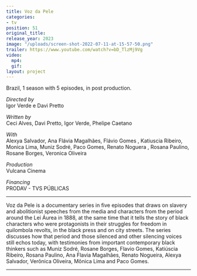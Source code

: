 ```yaml
---
title: Voz da Pele
categories:
- tv
position: 51
original_title: 
release_year: 2023
image: "/uploads/screen-shot-2022-07-11-at-15-57-50.png"
trailer: https://www.youtube.com/watch?v=bD_TlzMj9Vg
video:
  mp4: 
  gif: 
layout: project
---
```


Brazil, 1 season with 5 episodes, in post production.

_Directed by_\
Igor Verde e Davi Pretto

_Written by_\
Ceci Alves, Davi Pretto, Igor Verde, Phelipe Caetano

_With_\
Alexya Salvador, Ana Flávia Magalhães, Flávio Gomes , Katiuscia Ribeiro, Monica Lima, Muniz Sodré, Paco Gomes, Renato Noguera , Rosana Paulino, Rosane Borges, Veronica Oliveira

_Production_\
Vulcana Cinema

_Financing_\
PRODAV - TVS PÚBLICAS

---

Voz da Pele is a documentary series in five episodes that draws on slavery and abolitionist speeches from the media and characters from the period around the Lei Áurea in 1888, at the same time that it tells the story of black characters who were protagonists in their struggles for freedom in quilombola revolts, in the black press and on city streets. The series discusses how that period and those silenced and other silencing voices still echos today, with testimonies from important contemporary black thinkers such as Muniz Sodré, Rosane Borges, Flavio Gomes, Katiúscia Ribeiro, Rosana Paulino, Ana Flavia Magalhães, Renato Nogueira, Alexya Salvador, Verônica Oliveira, Mônica Lima and Paco Gomes.

---

